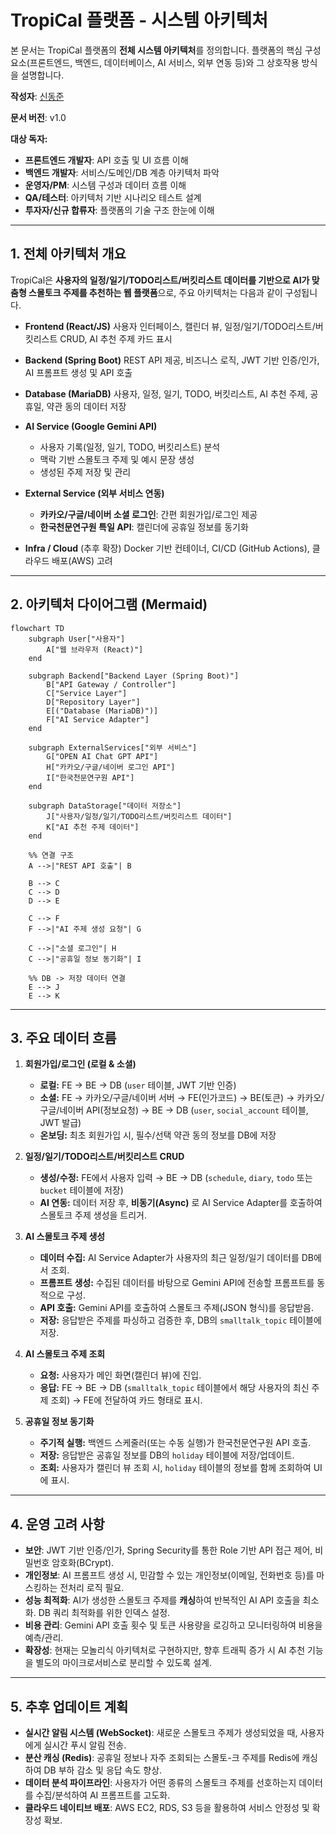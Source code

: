 # TropiCal 플랫폼 - 시스템 아키텍처

본 문서는 TropiCal 플랫폼의 **전체 시스템 아키텍처**를 정의합니다.
플랫폼의 핵심 구성 요소(프론트엔드, 백엔드, 데이터베이스, AI 서비스, 외부 연동 등)와 그 상호작용 방식을 설명합니다.

**작성자**: [신동준](https://github.com/sdj3959)

**문서 버전**: v1.0

**대상 독자:**

*   **프론트엔드 개발자**: API 호출 및 UI 흐름 이해
*   **백엔드 개발자**: 서비스/도메인/DB 계층 아키텍처 파악
*   **운영자/PM**: 시스템 구성과 데이터 흐름 이해
*   **QA/테스터**: 아키텍처 기반 시나리오 테스트 설계
*   **투자자/신규 합류자**: 플랫폼의 기술 구조 한눈에 이해

---

## 1. 전체 아키텍처 개요

TropiCal은 **사용자의 일정/일기/TODO리스트/버킷리스트 데이터를 기반으로 AI가 맞춤형 스몰토크 주제를 추천하는 웹 플랫폼**으로, 주요 아키텍처는 다음과 같이 구성됩니다.

*   **Frontend (React/JS)**
    사용자 인터페이스, 캘린더 뷰, 일정/일기/TODO리스트/버킷리스트 CRUD, AI 추천 주제 카드 표시

*   **Backend (Spring Boot)**
    REST API 제공, 비즈니스 로직, JWT 기반 인증/인가, AI 프롬프트 생성 및 API 호출

*   **Database (MariaDB)**
    사용자, 일정, 일기, TODO, 버킷리스트, AI 추천 주제, 공휴일, 약관 동의 데이터 저장

*   **AI Service (Google Gemini API)**
    *   사용자 기록(일정, 일기, TODO, 버킷리스트) 분석
    *   맥락 기반 스몰토크 주제 및 예시 문장 생성
    *   생성된 주제 저장 및 관리

*   **External Service (외부 서비스 연동)**
    *   **카카오/구글/네이버 소셜 로그인**: 간편 회원가입/로그인 제공
    *   **한국천문연구원 특일 API**: 캘린더에 공휴일 정보를 동기화

*   **Infra / Cloud** (추후 확장)
    Docker 기반 컨테이너, CI/CD (GitHub Actions), 클라우드 배포(AWS) 고려

---

## 2. 아키텍처 다이어그램 (Mermaid)

```mermaid
flowchart TD
    subgraph User["사용자"]
        A["웹 브라우저 (React)"]
    end

    subgraph Backend["Backend Layer (Spring Boot)"]
        B["API Gateway / Controller"]
        C["Service Layer"]
        D["Repository Layer"]
        E[("Database (MariaDB)")]
        F["AI Service Adapter"]
    end

    subgraph ExternalServices["외부 서비스"]
        G["OPEN AI Chat GPT API"]
        H["카카오/구글/네이버 로그인 API"]
        I["한국천문연구원 API"]
    end
    
    subgraph DataStorage["데이터 저장소"]
        J["사용자/일정/일기/TODO리스트/버킷리스트 데이터"]
        K["AI 추천 주제 데이터"]
    end

    %% 연결 구조
    A -->|"REST API 호출"| B
    
    B --> C
    C --> D
    D --> E
    
    C --> F
    F -->|"AI 주제 생성 요청"| G
    
    C -->|"소셜 로그인"| H
    C -->|"공휴일 정보 동기화"| I

    %% DB -> 저장 데이터 연결
    E --> J
    E --> K
```

---

## 3. 주요 데이터 흐름

1.  **회원가입/로그인 (로컬 & 소셜)**
    *   **로컬:** FE → BE → DB (`user` 테이블, JWT 기반 인증)
    *   **소셜:** FE → 카카오/구글/네이버 서버 → FE(인가코드) → BE(토큰) → 카카오/구글/네이버 API(정보요청) → BE → DB (`user`, `social_account` 테이블, JWT 발급)
    *   **온보딩:** 최초 회원가입 시, 필수/선택 약관 동의 정보를 DB에 저장

2.  **일정/일기/TODO리스트/버킷리스트 CRUD**
    *   **생성/수정:** FE에서 사용자 입력 → BE → DB (`schedule`, `diary`, `todo` 또는 `bucket` 테이블에 저장)
    *   **AI 연동:** 데이터 저장 후, **비동기(Async)** 로 AI Service Adapter를 호출하여 스몰토크 주제 생성을 트리거.

3.  **AI 스몰토크 주제 생성**
    *   **데이터 수집:** AI Service Adapter가 사용자의 최근 일정/일기 데이터를 DB에서 조회.
    *   **프롬프트 생성:** 수집된 데이터를 바탕으로 Gemini API에 전송할 프롬프트를 동적으로 구성.
    *   **API 호출:** Gemini API를 호출하여 스몰토크 주제(JSON 형식)를 응답받음.
    *   **저장:** 응답받은 주제를 파싱하고 검증한 후, DB의 `smalltalk_topic` 테이블에 저장.

4.  **AI 스몰토크 주제 조회**
    *   **요청:** 사용자가 메인 화면(캘린더 뷰)에 진입.
    *   **응답:** FE → BE → DB (`smalltalk_topic` 테이블에서 해당 사용자의 최신 주제 조회) → FE에 전달하여 카드 형태로 표시.

5.  **공휴일 정보 동기화**
    *   **주기적 실행:** 백엔드 스케줄러(또는 수동 실행)가 한국천문연구원 API 호출.
    *   **저장:** 응답받은 공휴일 정보를 DB의 `holiday` 테이블에 저장/업데이트.
    *   **조회:** 사용자가 캘린더 뷰 조회 시, `holiday` 테이블의 정보를 함께 조회하여 UI에 표시.

---

## 4. 운영 고려 사항

*   **보안**: JWT 기반 인증/인가, Spring Security를 통한 Role 기반 API 접근 제어, 비밀번호 암호화(BCrypt).
*   **개인정보**: AI 프롬프트 생성 시, 민감할 수 있는 개인정보(이메일, 전화번호 등)를 마스킹하는 전처리 로직 필요.
*   **성능 최적화**: AI가 생성한 스몰토크 주제를 **캐싱**하여 반복적인 AI API 호출을 최소화. DB 쿼리 최적화를 위한 인덱스 설정.
*   **비용 관리**: Gemini API 호출 횟수 및 토큰 사용량을 로깅하고 모니터링하여 비용을 예측/관리.
*   **확장성**: 현재는 모놀리식 아키텍처로 구현하지만, 향후 트래픽 증가 시 AI 추천 기능을 별도의 마이크로서비스로 분리할 수 있도록 설계.

---

## 5. 추후 업데이트 계획

*   **실시간 알림 시스템 (WebSocket)**: 새로운 스몰토크 주제가 생성되었을 때, 사용자에게 실시간 푸시 알림 전송.
*   **분산 캐싱 (Redis)**: 공휴일 정보나 자주 조회되는 스몰토-크 주제를 Redis에 캐싱하여 DB 부하 감소 및 응답 속도 향상.
*   **데이터 분석 파이프라인**: 사용자가 어떤 종류의 스몰토크 주제를 선호하는지 데이터를 수집/분석하여 AI 프롬프트를 고도화.
*   **클라우드 네이티브 배포**: AWS EC2, RDS, S3 등을 활용하여 서비스 안정성 및 확장성 확보.
